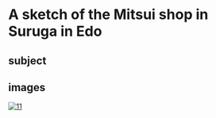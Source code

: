 # A sketch of the Mitsui shop in Suruga in Edo

## subject

## images

[![11](https://upload.wikimedia.org/wikipedia/commons/thumb/d/d4/A_sketch_of_the_Mitsui_shop_in_Suruga_street_in_Edo.jpg/290px-A_sketch_of_the_Mitsui_shop_in_Suruga_street_in_Edo.jpg)](https://en.wikipedia.org/wiki/File:A_sketch_of_the_Mitsui_shop_in_Suruga_street_in_Edo.jpg)
